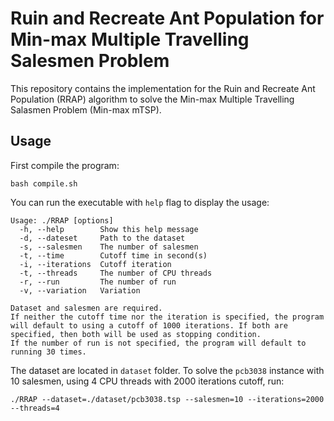 # Ruin and Recreate Ant Population for Min-max Multiple Travelling Salesmen Problem
This repository contains the implementation for the Ruin and Recreate Ant Population (RRAP) algorithm to solve the Min-max Multiple Travelling Salasmen Problem (Min-max mTSP).

## Usage
First compile the program:
```
bash compile.sh
```

You can run the executable with `help` flag to display the usage:
```
Usage: ./RRAP [options]
  -h, --help        Show this help message
  -d, --dateset     Path to the dataset
  -s, --salesmen    The number of salesmen
  -t, --time        Cutoff time in second(s)
  -i, --iterations  Cutoff iteration
  -t, --threads     The number of CPU threads
  -r, --run         The number of run
  -v, --variation   Variation

Dataset and salesmen are required.
If neither the cutoff time nor the iteration is specified, the program will default to using a cutoff of 1000 iterations. If both are specified, then both will be used as stopping condition.
If the number of run is not specified, the program will default to running 30 times.
```

The dataset are located in `dataset` folder. To solve the `pcb3038` instance with 10 salesmen, using 4 CPU threads with 2000 iterations cutoff, run:
```
./RRAP --dataset=./dataset/pcb3038.tsp --salesmen=10 --iterations=2000 --threads=4
```